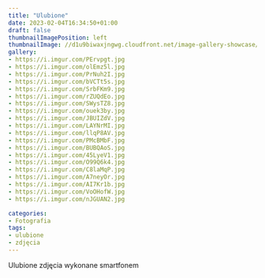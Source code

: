 ```yaml
---
title: "Ulubione"
date: 2023-02-04T16:34:50+01:00
draft: false
thumbnailImagePosition: left
thumbnailImage: //d1u9biwaxjngwg.cloudfront.net/image-gallery-showcase/city-140.jpg
gallery:
- https://i.imgur.com/PErvpgt.jpg
- https://i.imgur.com/olEmz5l.jpg
- https://i.imgur.com/PrNuh2I.jpg
- https://i.imgur.com/bVCTt5s.jpg
- https://i.imgur.com/SrbFKm9.jpg
- https://i.imgur.com/rZUQdEo.jpg
- https://i.imgur.com/SWysTZ8.jpg
- https://i.imgur.com/ouek3by.jpg
- https://i.imgur.com/JBUIZdV.jpg
- https://i.imgur.com/LAYNrMI.jpg
- https://i.imgur.com/llqP8AV.jpg
- https://i.imgur.com/PMcBMbF.jpg
- https://i.imgur.com/BUBQAoS.jpg
- https://i.imgur.com/45LyeV1.jpg
- https://i.imgur.com/O99Q6k4.jpg
- https://i.imgur.com/C8laMqP.jpg
- https://i.imgur.com/A7neyOr.jpg
- https://i.imgur.com/AI7Kr1b.jpg
- https://i.imgur.com/VoOHofW.jpg
- https://i.imgur.com/nJGUAN2.jpg

categories:
- Fotografia
tags:
- ulubione
- zdjęcia
---
```


Ulubione zdjęcia wykonane smartfonem
<!--more-->